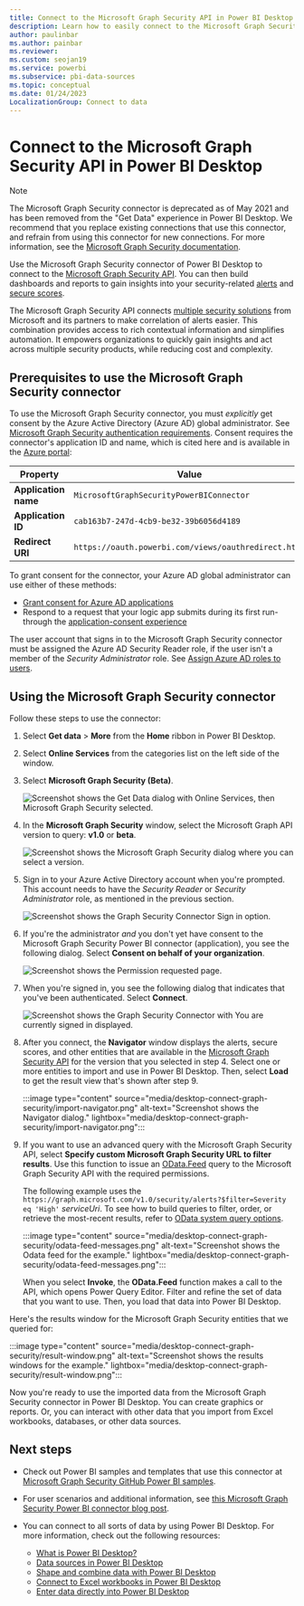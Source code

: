 ```yaml
---
title: Connect to the Microsoft Graph Security API in Power BI Desktop
description: Learn how to easily connect to the Microsoft Graph Security API in Power BI Desktop. This feature has been deprecated.
author: paulinbar
ms.author: painbar
ms.reviewer:
ms.custom: seojan19
ms.service: powerbi
ms.subservice: pbi-data-sources
ms.topic: conceptual
ms.date: 01/24/2023
LocalizationGroup: Connect to data
---
```

# Connect to the Microsoft Graph Security API in Power BI Desktop

> [!NOTE]
> The Microsoft Graph Security connector is deprecated as of May 2021 and has been removed from the "Get Data" experience in Power BI Desktop. We recommend that you replace existing connections that use this connector, and refrain from using this connector for new connections. For more information, see the [Microsoft Graph Security documentation](/power-query/connectors/microsoftgraphsecurity).

Use the Microsoft Graph Security connector of Power BI Desktop to connect to the [Microsoft Graph Security API](/graph/security-concept-overview). You can then build dashboards and reports to gain insights into your security-related [alerts](/graph/api/resources/alert) and [secure scores](/graph/api/resources/securescores).

The Microsoft Graph Security API connects [multiple security solutions](/graph/api/resources/security-api-overview#alerts) from Microsoft and its partners to make correlation of alerts easier. This combination provides access to rich contextual information and simplifies automation. It empowers organizations to quickly gain insights and act across multiple security products, while reducing cost and complexity.

## Prerequisites to use the Microsoft Graph Security connector

To use the Microsoft Graph Security connector, you must *explicitly* get consent by the Azure Active Directory (Azure AD) global administrator. See [Microsoft Graph Security authentication requirements](/graph/security-authorization).
Consent requires the connector's application ID and name, which is cited here and is available in the [Azure portal](https://portal.azure.com):

| Property | Value |
|----------|-------|
| **Application name** | `MicrosoftGraphSecurityPowerBIConnector` |
| **Application ID** | `cab163b7-247d-4cb9-be32-39b6056d4189` |
| **Redirect URI** | `https://oauth.powerbi.com/views/oauthredirect.html` |

To grant consent for the connector, your Azure AD global administrator can use either of these methods:

* [Grant consent for Azure AD applications](/azure/active-directory/develop/v2-permissions-and-consent)
* Respond to a request that your logic app submits during its first run-through the
   [application-consent experience](/azure/active-directory/develop/application-consent-experience)

The user account that signs in to the Microsoft Graph Security connector must be assigned the Azure AD Security Reader role, if the user isn't a member of the *Security Administrator* role. See [Assign Azure AD roles to users](/graph/security-authorization#assign-azure-ad-roles-to-users).

## Using the Microsoft Graph Security connector

Follow these steps to use the connector:

1. Select **Get data** > **More** from the **Home** ribbon in Power BI Desktop.
1. Select **Online Services** from the categories list on the left side of the window.
1. Select **Microsoft Graph Security (Beta)**.

    ![Screenshot shows the Get Data dialog with Online Services, then Microsoft Graph Security selected.](media/desktop-connect-graph-security/graph-security-get-data.png)

1. In the **Microsoft Graph Security** window, select the Microsoft Graph API version to query: **v1.0** or **beta**.

    ![Screenshot shows the Microsoft Graph Security dialog where you can select a version.](media/desktop-connect-graph-security/select-version.png)

1. Sign in to your Azure Active Directory account when you're prompted. This account needs to have the *Security Reader* or *Security Administrator* role, as mentioned in the previous section.

    ![Screenshot shows the Graph Security Connector Sign in option.](media/desktop-connect-graph-security/signin.png) 

1. If you're the administrator *and* you don't yet have consent to the Microsoft Graph Security Power BI connector (application), you see the following dialog. Select **Consent on behalf of your organization**.

    ![Screenshot shows the Permission requested page.](media/desktop-connect-graph-security/admin-consent.png)

1. When you're signed in, you see the following dialog that indicates that you've been authenticated. Select **Connect**.

    ![Screenshot shows the Graph Security Connector with You are currently signed in displayed.](media/desktop-connect-graph-security/signedin.png)

1. After you connect, the **Navigator** window displays the alerts, secure scores, and other entities that are available in the [Microsoft Graph Security API](/graph/security-concept-overview) for the version that you selected in step 4. Select one or more entities to import and use in Power BI Desktop. Then, select **Load** to get the result view that's shown after step 9.

   :::image type="content" source="media/desktop-connect-graph-security/import-navigator.png" alt-text="Screenshot shows the Navigator dialog." lightbox="media/desktop-connect-graph-security/import-navigator.png":::

1. If you want to use an advanced query with the Microsoft Graph Security API, select **Specify custom Microsoft Graph Security URL to filter results**. Use this function to issue an [OData.Feed](./desktop-connect-odata.md) query to the Microsoft Graph Security API with the required permissions.

   The following example uses the `https://graph.microsoft.com/v1.0/security/alerts?$filter=Severity eq 'High'` *serviceUri*. To see how to build queries to filter, order, or retrieve the most-recent results, refer to [OData system query options](/graph/query-parameters).

   :::image type="content" source="media/desktop-connect-graph-security/odata-feed-messages.png" alt-text="Screenshot shows the Odata feed for the example." lightbox="media/desktop-connect-graph-security/odata-feed-messages.png":::

   When you select **Invoke**, the **OData.Feed** function makes a call to the API, which opens Power Query Editor. Filter and refine the set of data that you want to use. Then, you load that data into Power BI Desktop.

Here's the results window for the Microsoft Graph Security entities that we queried for:

   :::image type="content" source="media/desktop-connect-graph-security/result-window.png" alt-text="Screenshot shows the results windows for the example." lightbox="media/desktop-connect-graph-security/result-window.png":::

Now you're ready to use the imported data from the Microsoft Graph Security connector in Power BI Desktop. You can create graphics or reports. Or, you can interact with other data that you import from Excel workbooks, databases, or other data sources.

## Next steps

* Check out Power BI samples and templates that use this connector at [Microsoft Graph Security GitHub Power BI samples](https://aka.ms/graphsecuritypowerbiconnectorsamples).

* For user scenarios and additional information, see [this Microsoft Graph Security Power BI connector blog post](https://aka.ms/graphsecuritypowerbiconnectorblogpost).

* You can connect to all sorts of data by using Power BI Desktop. For more information, check out the following resources:

  * [What is Power BI Desktop?](../fundamentals/desktop-what-is-desktop.md)
  * [Data sources in Power BI Desktop](desktop-data-sources.md)
  * [Shape and combine data with Power BI Desktop](desktop-shape-and-combine-data.md)
  * [Connect to Excel workbooks in Power BI Desktop](desktop-connect-excel.md)
  * [Enter data directly into Power BI Desktop](desktop-enter-data-directly-into-desktop.md)
